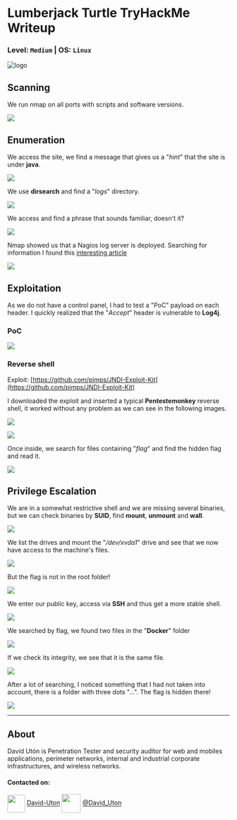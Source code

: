 # Lumberjack Turtle TryHackMe Writeup
### Level: `Medium` | OS: `Linux`

![logo](1.png)

## Scanning
We run nmap on all ports with scripts and software versions.

![](2.png)

## Enumeration
We access the site, we find a message that gives us a "*hint*" that the site is under **java**.

![](3.png)

We use **dirsearch** and find a "*logs*" directory. 


![](4.png)

We access and find a phrase that sounds familiar, doesn't it?

![](5.png)

Nmap showed us that a Nagios log server is deployed. Searching for information I found this [interesting article](https://www.nagios.com/news/2021/12/update-on-apache-log4j-vulnerability/)

![](6.png)

## Exploitation
As we do not have a control panel, I had to test a "PoC" payload on each header. I quickly realized that the "*Accept*" header is vulnerable to **Log4j**.

### PoC
![](7.png)

### Reverse shell
Exploit: [https://github.com/pimps/JNDI-Exploit-Kit](https://github.com/pimps/JNDI-Exploit-Kit)

I downloaded the exploit and inserted a typical **Pentestemonkey** reverse shell, it worked without any problem as we can see in the following images.

![](9.png)


![](10.png)

Once inside, we search for files containing "*flag*" and find the hidden flag and read it.

![](11.png)

## Privilege Escalation
We are in a somewhat restrictive shell and we are missing several binaries, but we can check binaries by **SUID**, find **mount**, **unmount** and **wall**.

![](12.png)

We list the drives and mount the "*/dev/xvda1*" drive and see that we now have access to the machine's files.

![](13.png)

But the flag is not in the root folder!

![](14.png)

We enter our public key, access via **SSH** and thus get a more stable shell.

![](15.png)

We searched by flag, we found two files in the "**Docker**" folder

![](17.png)

If we check its integrity, we see that it is the same file.

![](18.png)

After a lot of searching, I noticed something that I had not taken into account, there is a folder with three dots "...". The flag is hidden there!

![](16.png)

---
## About

David Utón is Penetration Tester and security auditor for web and mobiles applications, perimeter networks, internal and industrial corporate infrastructures, and wireless networks.

#### Contacted on:

<img src='https://m3n0sd0n4ld.github.io/imgs/linkedin.png' width='40' align='center'> [David-Uton](https://www.linkedin.com/in/david-uton/)
<img src='https://m3n0sd0n4ld.github.io/imgs/twitter.png' width='43' align='center'> [@David_Uton](https://twitter.com/David_Uton)